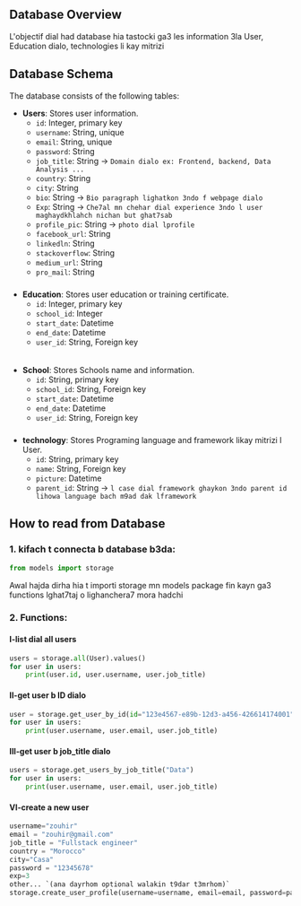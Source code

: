 ## Database Overview

L'objectif dial had database hia tastocki ga3 les information 3la User, 
Education dialo, technologies li kay mitrizi

## Database Schema
The database consists of the following tables:
- **Users**: Stores user information.
  - `id`: Integer, primary key
  - `username`: String, unique
  - `email`: String, unique
  - `password`: String
  - `job_title`: String -> ```Domain dialo ex: Frontend, backend, Data Analysis ...```
  - `country`: String
  - `city`: String 
  - `bio`: String -> ```Bio paragraph lighatkon 3ndo f webpage dialo```
  - `Exp`: String -> ```Che7al mn chehar dial experience 3ndo l user maghaydkhlahch nichan but ghat7sab```
  - `profile_pic`: String -> ```photo dial lprofile```
  - `facebook_url`: String 
  - `linkedln`: String
  - `stackoverflow`: String
  - `medium_url`: String
  - `pro_mail`: String
#####
- **Education**: Stores user education or training certificate.
  - `id`: Integer, primary key
  - `school_id`: Integer
  - `start_date`: Datetime
  - `end_date`: Datetime
  - `user_id`: String, Foreign key
######
- **School**: Stores Schools name and information.
  - `id`: String, primary key
  - `school_id`: String, Foreign key
  - `start_date`: Datetime
  - `end_date`: Datetime
  - `user_id`: String, Foreign key
#####
- **technology**: Stores Programing language and framework likay mitrizi l User.
  - `id`: String, primary key
  - `name`: String, Foreign key
  - `picture`: Datetime
  - `parent_id`: String -> ```l case dial framework ghaykon 3ndo parent id lihowa language bach m9ad dak lframework```

## How to read from Database

### 1. kifach t connecta b database b3da:
```python
from models import storage
```
Awal hajda dirha hia t importi storage mn models package fin kayn ga3 functions lghat7taj o lighanchera7 mora hadchi
### 2. Functions:
#### I-list dial all users
```python
users = storage.all(User).values()
for user in users:
    print(user.id, user.username, user.job_title)
```
#### II-get user b ID dialo
```python
user = storage.get_user_by_id(id="123e4567-e89b-12d3-a456-426614174001")
for user in users:
    print(user.username, user.email, user.job_title)
```
#### III-get user b job_title dialo
```python
users = storage.get_users_by_job_title("Data")
for user in users:
    print(user.username, user.email, user.job_title)
```
#### VI-create a new user
```python
username="zouhir"
email = "zouhir@gmail.com"
job_title = "Fullstack engineer"
country = "Morocco"
city="Casa"
password = "12345678"
exp=3
other... `(ana dayrhom optional walakin t9dar t3mrhom)`
storage.create_user_profile(username=username, email=email, password=password, country=country, city=city, exp=exp, ...)
```


